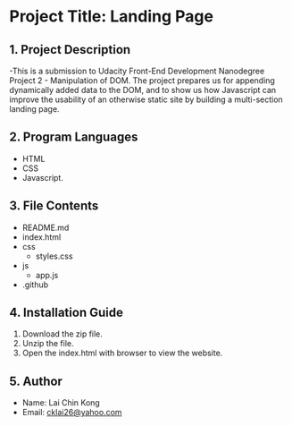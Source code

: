 # Project Title: Landing Page

## 1. Project Description

-This is a submission to Udacity Front-End Development Nanodegree Project 2 - Manipulation of DOM. The project prepares us for appending dynamically added data to the DOM, and to show us how Javascript can improve the usability of an otherwise static site by building a multi-section landing page.

## 2. Program Languages

- HTML
- CSS
- Javascript.

## 3. File Contents

- README.md
- index.html
- css
    - styles.css
- js
    - app.js
- .github

## 4. Installation Guide

1. Download the zip file.
2. Unzip the file.
3. Open the index.html with browser to view the website.

## 5. Author

- Name: Lai Chin Kong 
- Email: cklai26@yahoo.com
